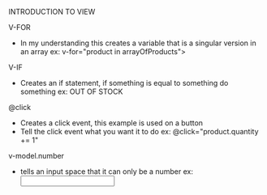 INTRODUCTION TO VIEW

V-FOR
- In my understanding this creates a variable that is a singular version in an array
    ex: v-for="product in arrayOfProducts">

V-IF
- Creates an if statement, if something is equal to something do something
    ex: <span v-if="product.quantity === 0">
          OUT OF STOCK
        </span>

@click
- Creates a click event, this example is used on a button
- Tell the click event what you want it to do
    ex: @click="product.quantity += 1"

v-model.number
- tells an input space that it can only be a number
    ex: <input type="number" v-model.number="product.quantity">
